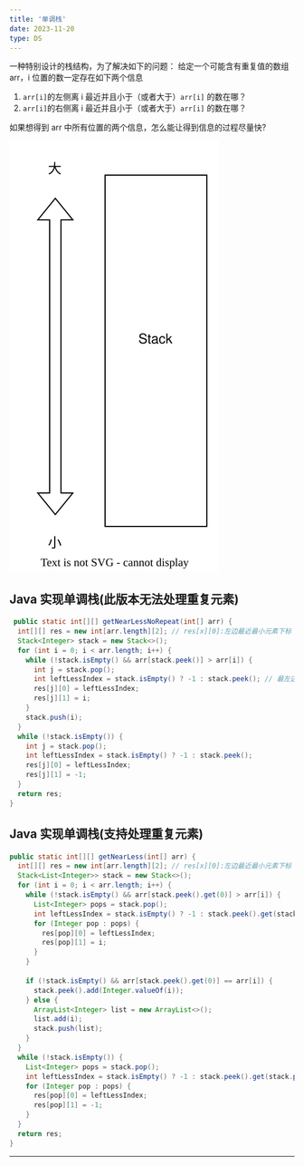 ```yaml
---
title: '单调栈'
date: 2023-11-20
type: DS
---
```


一种特别设计的栈结构，为了解决如下的问题：
给定一个可能含有重复值的数组 arr，i 位置的数一定存在如下两个信息

1. `arr[i]`的左侧离 i 最近并且小于（或者大于）`arr[i]` 的数在哪？
2. `arr[i]`的右侧离 i 最近并且小于（或者大于）`arr[i]` 的数在哪？

如果想得到 arr 中所有位置的两个信息，怎么能让得到信息的过程尽量快?

![单调栈](/public/images/ds/monotonous-stack/monotonous-stack.svg)

## Java 实现单调栈(此版本无法处理重复元素)

```java
 public static int[][] getNearLessNoRepeat(int[] arr) {
  int[][] res = new int[arr.length][2]; // res[x][0]:左边最近最小元素下标 rex[x][1]:右边最近最小元素下标
  Stack<Integer> stack = new Stack<>();
  for (int i = 0; i < arr.length; i++) {
    while (!stack.isEmpty() && arr[stack.peek()] > arr[i]) {
      int j = stack.pop();
      int leftLessIndex = stack.isEmpty() ? -1 : stack.peek(); // 最左边元素 如果栈不为空则为栈顶元素
      res[j][0] = leftLessIndex;
      res[j][1] = i;
    }
    stack.push(i);
  }
  while (!stack.isEmpty()) {
    int j = stack.pop();
    int leftLessIndex = stack.isEmpty() ? -1 : stack.peek();
    res[j][0] = leftLessIndex;
    res[j][1] = -1;
  }
  return res;
}
```

## Java 实现单调栈(支持处理重复元素)

```java
public static int[][] getNearLess(int[] arr) {
  int[][] res = new int[arr.length][2]; // res[x][0]:左边最近最小元素下标 rex[x][1]:右边最近最小元素下标
  Stack<List<Integer>> stack = new Stack<>();
  for (int i = 0; i < arr.length; i++) {
    while (!stack.isEmpty() && arr[stack.peek().get(0)] > arr[i]) {
      List<Integer> pops = stack.pop();
      int leftLessIndex = stack.isEmpty() ? -1 : stack.peek().get(stack.peek().size() - 1);
      for (Integer pop : pops) {
        res[pop][0] = leftLessIndex;
        res[pop][1] = i;
      }
    }

    if (!stack.isEmpty() && arr[stack.peek().get(0)] == arr[i]) {
      stack.peek().add(Integer.valueOf(i));
    } else {
      ArrayList<Integer> list = new ArrayList<>();
      list.add(i);
      stack.push(list);
    }
  }
  while (!stack.isEmpty()) {
    List<Integer> pops = stack.pop();
    int leftLessIndex = stack.isEmpty() ? -1 : stack.peek().get(stack.peek().size() - 1);
    for (Integer pop : pops) {
      res[pop][0] = leftLessIndex;
      res[pop][1] = -1;
    }
  }
  return res;
}
```

<hr/>
<ListPosts type="MonotonousStack"/>

